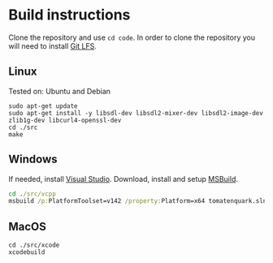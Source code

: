 # Build instructions

Clone the repository and use `cd code`. In order to clone the repository you will need to install [Git LFS](https://git-lfs.github.com/).

## Linux

Tested on: Ubuntu and Debian

```shell
sudo apt-get update
sudo apt-get install -y libsdl-dev libsdl2-mixer-dev libsdl2-image-dev zlib1g-dev libcurl4-openssl-dev
cd ./src
make
```

## Windows

If needed, install [Visual Studio](https://visualstudio.microsoft.com/vs/).
Download, install and setup [MSBuild](https://docs.microsoft.com/en-us/visualstudio/msbuild/msbuild?view=vs-2019).

```bat
cd ./src/vcpp
msbuild /p:PlatformToolset=v142 /property:Platform=x64 tomatenquark.sln
```

## MacOS

```shell
cd ./src/xcode
xcodebuild
```
